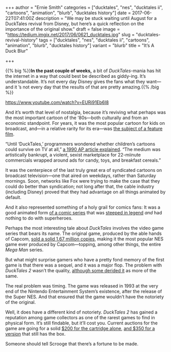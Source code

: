 +++
author = "Ernie Smith"
categories = ["ducktales", "nes", "ducktales ii", "cartoons", "animation", "blurb", "ducktales history"]
date = 2017-06-22T07:41:00Z
description = "We may be stuck waiting until August for a DuckTales revival from Disney, but here’s a quick reflection on the importance of the original show."
draft = false
image = "https://tedium.imgix.net/2017/06/0621_ducktales.jpg"
slug = "ducktales-revival-history"
tags = ["ducktales", "nes", "ducktales ii", "cartoons", "animation", "blurb", "ducktales history"]
variant = "blurb"
title = "It’s A Duck Blur"

+++

{{% big %}}**In the past couple of weeks,** a bit of *DuckTales*-mania has hit the internet in a way that could best be described as giddy-ing. It’s understandable. It’s not every day Disney gives the fans what they want—and it ’s not every day that the results of that are pretty amazing.{{% /big %}}

https://www.youtube.com/watch?v=EURi91Eb6I8

And it’s worth that level of nostalgia, because it’s reviving what perhaps was the most important cartoon of the ‘80s—both culturally and from an economic standpoint. For years, it was the most popular cartoon for kids on broadcast, and—in a relative rarity for its era—was [the subject of a feature film](http://www.imdb.com/title/tt0099472/).

“Until ‘DuckTales,’ programmers wondered whether children’s cartoons could survive on TV at all,” [a 1990 AP article explained](https://www.newspapers.com/clip/11844300/the_salina_journal/). “The medium was artistically bankrupt, a violent, sexist marketplace for 22-miinute commercials wrapped around ads for candy, toys, and breakfast cereals.”

It was the centerpiece of the last truly great era of syndicated cartoons on broadcast television—one that aired on weekdays, rather than Saturday mornings. Soon, networks like Fox were trying to make the case that they could do better than syndication; not long after that, the cable industry (including Disney) proved that they had advantage on all things animated by default.

And it also represented something of a holy grail for comics fans: It was a good animated form [of a comic series](http://tedium.co/2015/01/13/ducktales-geneaology-fanbois/) that was [steeped in legend](http://amzn.to/2rXtWPs) *and* had nothing to do with superheroes.

Perhaps the most interesting tale about *DuckTales* involves the video game series that bears its name. The original game, produced by the able hands of Capcom, [sold a solid 1.67 million copies](http://www.eurogamer.net/articles/sfii-snes-is-capcoms-best-selling-game), making it the most popular NES game ever produced by Capcom—topping, among other things, the entire *Mega Man* series.

But what might surprise gamers who have a pretty fond memory of the first game is that there was a sequel, and it was a major flop. The problem with *DuckTales 2* wasn’t the quality, [although some derided it](http://www.defunctgames.com/reviewcrew/77/disneys-ducktales-2-what-did-critics-say-back-in-1993) as more of the same.

The real problem was timing. The game was released in 1993 at the very end of the Nintendo Entertainment System’s existence, after the release of the Super NES. And that ensured that the game wouldn’t have the notoriety of the original.

Well, it does have a different kind of notoriety. *DuckTales 2* has gained a reputation among game collectors as one of the rarest games to find in physical form. It’s still findable, but it’ll cost you. Current auctions for the game are going for a solid [$200 for the cartridge alone](http://www.ebay.com/itm/Disneys-DuckTales-2-Nintendo-NES-Cleaned-Tested-Cartridge-Only-Duck-Tales-2-/332246355468?epid=5781&hash=item4d5b6d0e0c:g:MMEAAOSwfVpYp1U3), [and $350 for a version](http://www.ebay.com/itm/Disneys-DuckTales-2-with-Box-Nintendo-NES-1993-Rare-Game-/172707809512?epid=5781&hash=item28363008e8:g:gwEAAOSwX9FZL~Qg) that still has the box.

Someone should tell Scrooge that there’s a fortune to be made.